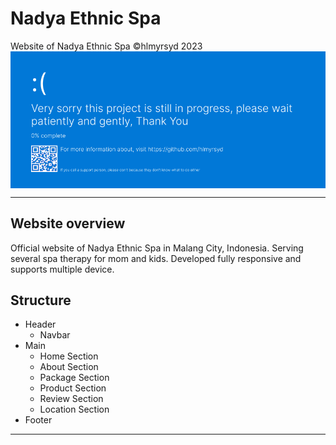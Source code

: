 # Nadya Ethnic Spa
Website of Nadya Ethnic Spa &copy;hlmyrsyd 2023<br>
<img align='center' width='900' src='https://github.com/hlmyrsyd/thereadmestuff/blob/main/0%25.svg' />
***
## Website overview
Official website of Nadya Ethnic Spa in Malang City, Indonesia. Serving several spa therapy for mom and kids. Developed fully responsive and supports multiple device.

## Structure
- Header
    - Navbar
- Main
    - Home Section
    - About Section
    - Package Section
    - Product Section
    - Review Section
    - Location Section
- Footer
***